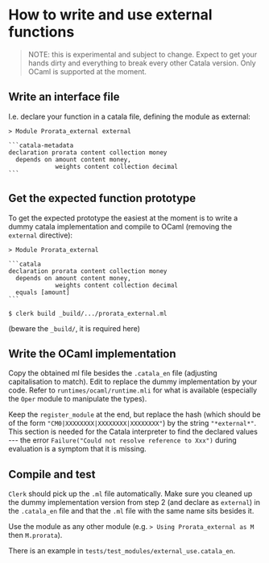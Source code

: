 # How to write and use external functions

> NOTE: this is experimental and subject to change. Expect to get your hands
> dirty and everything to break every other Catala version. Only OCaml is
> supported at the moment.

## Write an interface file

I.e. declare your function in a catala file, defining the module as external:

    > Module Prorata_external external
    
    ```catala-metadata
    declaration prorata content collection money
      depends on amount content money,
                 weights content collection decimal
    ```

## Get the expected function prototype

To get the expected prototype the easiest at the moment is to write a dummy
catala implementation and compile to OCaml (removing the `external` directive):

    > Module Prorata_external

    ```catala
    declaration prorata content collection money
      depends on amount content money,
                 weights content collection decimal
      equals [amount]
    ```

```shell-session
$ clerk build _build/.../prorata_external.ml
```

(beware the `_build/`, it is required here)


## Write the OCaml implementation

Copy the obtained ml file besides the `.catala_en` file (adjusting
capitalisation to match). Edit to replace the dummy implementation by your code.
Refer to `runtimes/ocaml/runtime.mli` for what is available (especially the
`Oper` module to manipulate the types).

Keep the `register_module` at the end, but replace the hash (which should be of
the form `"CM0|XXXXXXXX|XXXXXXXX|XXXXXXXX"`) by the string `"*external*"`. This
section is needed for the Catala interpreter to find the declared values --- the
error `Failure("Could not resolve reference to Xxx")` during evaluation is a
symptom that it is missing.

## Compile and test

`Clerk` should pick up the `.ml` file automatically. Make sure you cleaned up
the dummy implementation version from step 2 (and declare as `external`) in the
`.catala_en` file and that the `.ml` file with the same name sits besides it.

Use the module as any other module (e.g. `> Using Prorata_external as M` then
`M.prorata`).

There is an example in `tests/test_modules/external_use.catala_en`.
